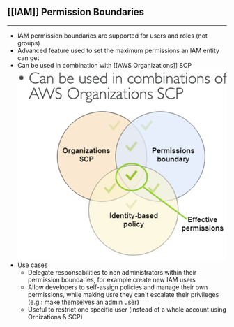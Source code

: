 ## [[IAM]] Permission Boundaries
---
- IAM permission boundaries are supported for users and roles (not groups)
- Advanced feature used to set the maximum permissions an IAM entity can get 
- Can be used in combination with [[AWS Organizations]] SCP
![iam_permissions.png](./Images/iam_permissions.png)
- Use cases
	- Delegate responsabilities to non administrators within their permission boundaries, for example create new IAM users
	- Allow developers to self-assign policies and manage their own permissions, while making usre they can't escalate their privileges (e.g.: make themselves an admin user)
	- Useful to restrict one specific user (instead of a whole account using Ornizations & SCP)